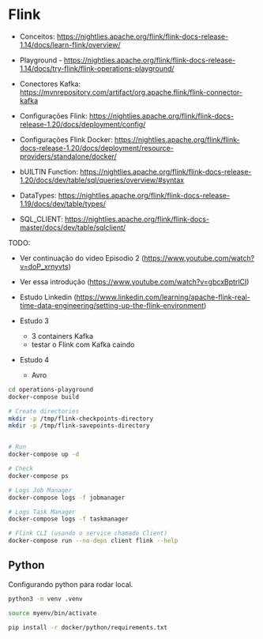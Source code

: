 # Flink

- Conceitos: https://nightlies.apache.org/flink/flink-docs-release-1.14/docs/learn-flink/overview/
- Playground - https://nightlies.apache.org/flink/flink-docs-release-1.14/docs/try-flink/flink-operations-playground/
- Conectores Kafka: https://mvnrepository.com/artifact/org.apache.flink/flink-connector-kafka
- Configurações Flink:  https://nightlies.apache.org/flink/flink-docs-release-1.20/docs/deployment/config/
- Configurações Flink Docker: https://nightlies.apache.org/flink/flink-docs-release-1.20/docs/deployment/resource-providers/standalone/docker/

- bUILTIN Function: https://nightlies.apache.org/flink/flink-docs-release-1.20/docs/dev/table/sql/queries/overview/#syntax
- DataTypes: https://nightlies.apache.org/flink/flink-docs-release-1.19/docs/dev/table/types/



- SQL_CLIENT: https://nightlies.apache.org/flink/flink-docs-master/docs/dev/table/sqlclient/

TODO:

- Ver continuação do video Episodio 2 (https://www.youtube.com/watch?v=doP_xrnyvts)
- Ver essa introdução (https://www.youtube.com/watch?v=gbcxBptrlCI)


- Estudo Linkedin (https://www.linkedin.com/learning/apache-flink-real-time-data-engineering/setting-up-the-flink-environment)
- Estudo 3
    - 3 containers Kafka
    - testar o Flink com Kafka caindo
- Estudo 4
    - Avro

```bash
cd operations-playground
docker-compose build

# Create directories
mkdir -p /tmp/flink-checkpoints-directory
mkdir -p /tmp/flink-savepoints-directory


# Run
docker-compose up -d

# Check
docker-compose ps

# Logs Job Manager
docker-compose logs -f jobmanager

# Logs Task Manager
docker-compose logs -f taskmanager

# Flink CLI (usando o service chamado Client)
docker-compose run --no-deps client flink --help
```


## Python

Configurando python para rodar local.
```bash
python3 -m venv .venv

source myenv/bin/activate

pip install -r docker/python/requirements.txt
```